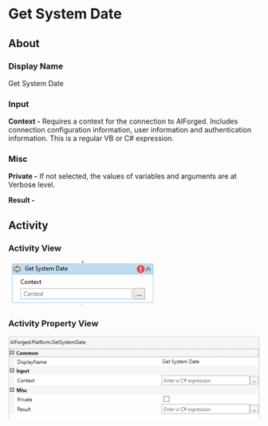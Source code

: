 # Get System Date

## About

### Display Name

Get System Date

### Input

**Context -** Requires a context for the connection to AIForged. Includes connection configuration information, user information and authentication information. This is a regular VB or C# expression.

### Misc

**Private -** If not selected, the values of variables and arguments are at Verbose level.

**Result -**

## Activity

### Activity View

![](../../../assets/image%20%2885%29%20%281%29.png)
### Activity Property View

![](../../../assets/image%20%2868%29%20%281%29%20%281%29.png)



